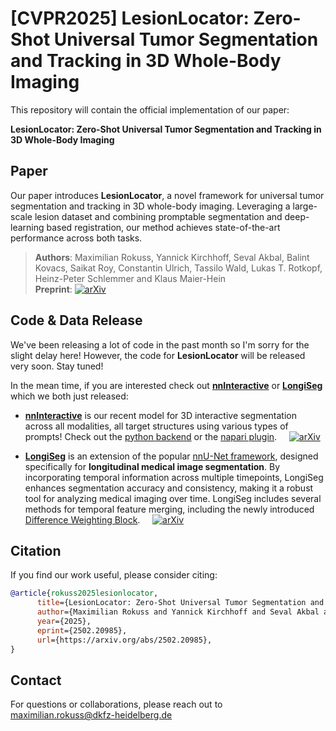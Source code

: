 # [CVPR2025] LesionLocator: Zero-Shot Universal Tumor Segmentation and Tracking in 3D Whole-Body Imaging

This repository will contain the official implementation of our paper:

**LesionLocator: Zero-Shot Universal Tumor Segmentation and Tracking in 3D Whole-Body Imaging**

## Paper
Our paper introduces **LesionLocator**, a novel framework for universal tumor segmentation and tracking in 3D whole-body imaging. Leveraging a large-scale lesion dataset and combining promptable segmentation and deep-learning based registration, our method achieves state-of-the-art performance across both tasks.

> **Authors**: Maximilian Rokuss, Yannick Kirchhoff, Seval Akbal, Balint Kovacs, Saikat Roy, Constantin Ulrich, Tassilo Wald, Lukas T. Rotkopf, Heinz-Peter Schlemmer and Klaus Maier-Hein  
> **Preprint**: [![arXiv](https://img.shields.io/badge/arXiv-2502.20985-b31b1b.svg)](https://arxiv.org/abs/2502.20985)


## Code & Data Release
We've been releasing a lot of code in the past month so I'm sorry for the slight delay here! However, the code for **LesionLocator** will be released very soon. Stay tuned!

In the mean time, if you are interested check out [**nnInteractive**](https://github.com/MIC-DKFZ/nnInteractive) or [**LongiSeg**](https://github.com/MIC-DKFZ/LongiSeg) which we both just released:

- [**nnInteractive**](https://github.com/MIC-DKFZ/nnInteractive) is our recent model for 3D interactive segmentation across all modalities, all target structures using various types of prompts! Check out the [python backend](https://github.com/MIC-DKFZ/nnInteractive) or the [napari plugin](https://github.com/MIC-DKFZ/napari-nninteractive). &nbsp; &nbsp; [![arXiv](https://img.shields.io/badge/arXiv-2503.08373-b31b1b.svg)](https://arxiv.org/abs/2503.08373)

- [**LongiSeg**](https://github.com/MIC-DKFZ/LongiSeg) is an extension of the popular [nnU-Net framework](https://github.com/MIC-DKFZ/nnUNet), designed specifically for **longitudinal medical image segmentation**. By incorporating temporal information across multiple timepoints, LongiSeg enhances segmentation accuracy and consistency, making it a robust tool for analyzing medical imaging over time. LongiSeg includes several methods for temporal feature merging, including the newly introduced [Difference Weighting Block](https://github.com/MIC-DKFZ/Longitudinal-Difference-Weighting). &nbsp; &nbsp;   [![arXiv](https://img.shields.io/badge/arXiv-2404.03010-B31B1B.svg)](https://arxiv.org/abs/2409.13416)

## Citation
If you find our work useful, please consider citing:
```bibtex
@article{rokuss2025lesionlocator,
      title={LesionLocator: Zero-Shot Universal Tumor Segmentation and Tracking in 3D Whole-Body Imaging}, 
      author={Maximilian Rokuss and Yannick Kirchhoff and Seval Akbal and Balint Kovacs and Saikat Roy and Constantin Ulrich and Tassilo Wald and Lukas T. Rotkopf and Heinz-Peter Schlemmer and Klaus Maier-Hein},
      year={2025},
      eprint={2502.20985},
      url={https://arxiv.org/abs/2502.20985}, 
}
```

## Contact
For questions or collaborations, please reach out to maximilian.rokuss@dkfz-heidelberg.de
